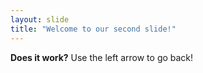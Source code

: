 ```yaml
---
layout: slide
title: "Welcome to our second slide!"
---
```

**Does it work?**
Use the left arrow to go back!
